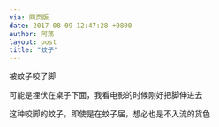 ```yaml
---
via: 网页版
date: 2017-08-09 12:47:28 +0800 
author: 阿荡
layout: post
title: "蚊子"
---
```



被蚊子咬了脚

可能是埋伏在桌子下面，我看电影的时候刚好把脚伸进去

这种咬脚的蚊子，即使是在蚊子届，想必也是不入流的货色